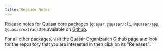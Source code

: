 ```yaml
---
title: Release Notes
---
```


Release notes for Quasar core packages (`quasar`, `@quasar/cli`, `@quasar/app`, `@quasar/extras`) are available on [Github](https://github.com/quasarframework/quasar/releases).

For all other packages, visit the [Quasar Organization](https://github.com/quasarframework) Github page and look for the repository that you are interested in then click on its "Releases".

